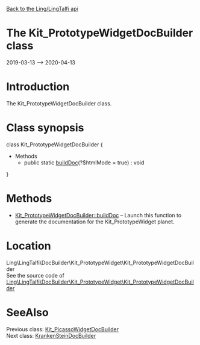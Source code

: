 [Back to the Ling/LingTalfi api](https://github.com/lingtalfi/LingTalfi/blob/master/doc/api/Ling/LingTalfi.md)



The Kit_PrototypeWidgetDocBuilder class
================
2019-03-13 --> 2020-04-13






Introduction
============

The Kit_PrototypeWidgetDocBuilder class.



Class synopsis
==============


class <span class="pl-k">Kit_PrototypeWidgetDocBuilder</span>  {

- Methods
    - public static [buildDoc](https://github.com/lingtalfi/LingTalfi/blob/master/doc/api/Ling/LingTalfi/DocBuilder/Kit_PrototypeWidget/Kit_PrototypeWidgetDocBuilder/buildDoc.md)(?$htmlMode = true) : void

}






Methods
==============

- [Kit_PrototypeWidgetDocBuilder::buildDoc](https://github.com/lingtalfi/LingTalfi/blob/master/doc/api/Ling/LingTalfi/DocBuilder/Kit_PrototypeWidget/Kit_PrototypeWidgetDocBuilder/buildDoc.md) &ndash; Launch this function to generate the documentation for the Kit_PrototypeWidget planet.





Location
=============
Ling\LingTalfi\DocBuilder\Kit_PrototypeWidget\Kit_PrototypeWidgetDocBuilder<br>
See the source code of [Ling\LingTalfi\DocBuilder\Kit_PrototypeWidget\Kit_PrototypeWidgetDocBuilder](https://github.com/lingtalfi/LingTalfi/blob/master/DocBuilder/Kit_PrototypeWidget/Kit_PrototypeWidgetDocBuilder.php)



SeeAlso
==============
Previous class: [Kit_PicassoWidgetDocBuilder](https://github.com/lingtalfi/LingTalfi/blob/master/doc/api/Ling/LingTalfi/DocBuilder/Kit_PicassoWidget/Kit_PicassoWidgetDocBuilder.md)<br>Next class: [KrankenSteinDocBuilder](https://github.com/lingtalfi/LingTalfi/blob/master/doc/api/Ling/LingTalfi/DocBuilder/KrankenStein/KrankenSteinDocBuilder.md)<br>
